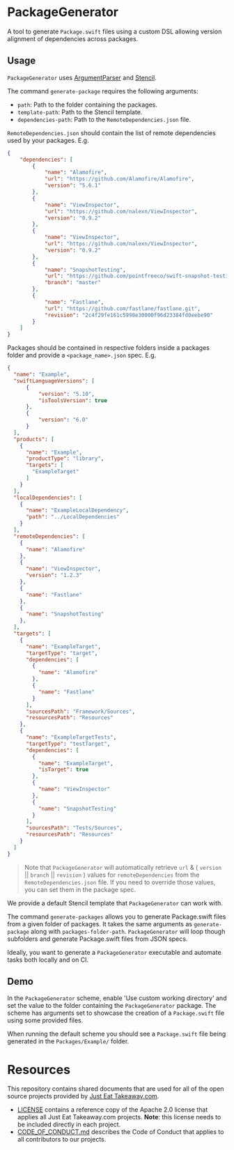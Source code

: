 # PackageGenerator

A tool to generate `Package.swift` files using a custom DSL allowing version alignment of dependencies across packages.


## Usage

`PackageGenerator` uses [ArgumentParser](https://github.com/apple/swift-argument-parser) and [Stencil](https://stencil.fuller.li/).

The command `generate-package` requires the following arguments:

- `path`: Path to the folder containing the packages.
- `template-path`: Path to the Stencil template.
- `dependencies-path`: Path to the `RemoteDependencies.json` file.

`RemoteDependencies.json` should contain the list of remote dependencies used by your packages. E.g.

```json
{
    "dependencies": [
        {
            "name": "Alamofire",
            "url": "https://github.com/Alamofire/Alamofire",
            "version": "5.6.1"
        },
        {
            "name": "ViewInspector",
            "url": "https://github.com/nalexn/ViewInspector",
            "version": "0.9.2"
        },
        {
            "name": "ViewInspector",
            "url": "https://github.com/nalexn/ViewInspector",
            "version": "0.9.2"
        },
        {
            "name": "SnapshotTesting",
            "url": "https://github.com/pointfreeco/swift-snapshot-testing",
            "branch": "master"
        },
        {
            "name": "Fastlane",
            "url": "https://github.com/fastlane/fastlane.git",
            "revision": "2c4f29fe161c5998e30000f96d23384fd0eebe90"
        }
    ]
}
```

Packages should be contained in respective folders inside a packages folder and provide a `<package_name>.json` spec. E.g.

```json
{
  "name": "Example",
  "swiftLanguageVersions": [
      {
          "version": "5.10",
          "isToolsVersion": true
      },
      {
          "version": "6.0"
      }
  ],
  "products": [
    {
      "name": "Example",
      "productType": "library",
      "targets": [
        "ExampleTarget"
      ]
    }
  ],
  "localDependencies": [
    {
      "name": "ExampleLocalDependency",
      "path": "../LocalDependencies"
    }
  ],
  "remoteDependencies": [
    {
      "name": "Alamofire"
    },
    {
      "name": "ViewInspector",
      "version": "1.2.3"
    },
    {
      "name": "Fastlane"
    },
    {
      "name": "SnapshotTesting"
    },
  ],
  "targets": [
    {
      "name": "ExampleTarget",
      "targetType": "target",
      "dependencies": [
        {
          "name": "Alamofire"
        },
        {
          "name": "Fastlane"
        }
      ],
      "sourcesPath": "Framework/Sources",
      "resourcesPath": "Resources"
    },
    {
      "name": "ExampleTargetTests",
      "targetType": "testTarget",
      "dependencies": [
        {
          "name": "ExampleTarget",
          "isTarget": true
        },
        {
          "name": "ViewInspector"
        },
        {
          "name": "SnapshotTesting"
        }
      ],
      "sourcesPath": "Tests/Sources",
      "resourcesPath": "Resources"
    }
  ]
}
```

> Note that `PackageGenerator` will automatically retrieve `url` &  ( `version` || `branch` || `revision` ) values for `remoteDependencies` from the `RemoteDependencies.json` file. If you need to override those values, you can set them in the package spec.

We provide a default Stencil template that `PackageGenerator` can work with.  

The command `generate-packages` allows you to generate Package.swift files from a given folder of packages.
It takes the same arguments as `generate-package` along with `packages-folder-path`. `PackageGenerator` will loop though subfolders and generate Package.swift files from JSON specs.

Ideally, you want to generate a `PackageGenerator` executable and automate tasks both locally and on CI.


## Demo

In the `PackageGenerator` scheme, enable 'Use custom working directory' and set the value to the folder containing the `PackageGenerator` package.
The scheme has arguments set to showcase the creation of a `Package.swift` file using some provided files.

When running the default scheme you should see a `Package.swift` file being generated in the `Packages/Example/` folder.


# Resources

This repository contains shared documents that are used for all of the open source projects provided by [Just Eat Take​away​.com](https://www.justeattakeaway.com/).

- [LICENSE](./LICENSE) contains a reference copy of the Apache 2.0 license that applies all Just Eat Takeaway.com projects. **Note**: this license needs to be included directly in each project.
- [CODE_OF_CONDUCT.md](./CODE_OF_CONDUCT.md) describes the Code of Conduct that applies to all contributors to our projects.
